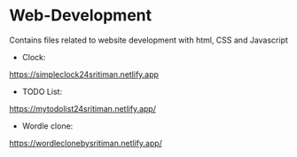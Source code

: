 # Web-Development
Contains files related to website development with html, CSS and Javascript


* Clock:

https://simpleclock24sritiman.netlify.app
* TODO List:

https://mytodolist24sritiman.netlify.app/

* Wordle clone:

https://wordleclonebysritiman.netlify.app/


